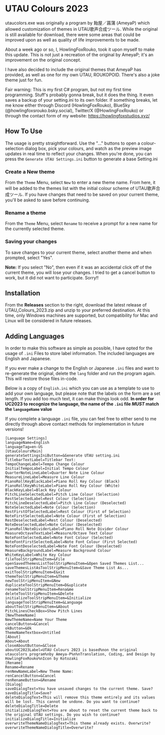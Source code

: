 
# UTAU Colours 2023

utaucolors.exe was originally a program by 飴屋／菖蒲 (AmeyaP) which allowed customization of themes in UTAU歌声合成ツール. While the original is still available for download, there were some areas that could be improved upon as well as quality of life improvements to be made.

About a week ago or so, I, HowlingFoxRouko, took it upon myself to make this update. This is not just a recreation of the original by AmeyaP; it's an improvement on the original concept.

I have also decided to include the original themes that AmeyaP has provided, as well as one for my own UTAU, ROUKOPOID. There's also a joke theme just for fun.

Fair warning: This is my first C# program, but not my first time programming. Stuff's probably gonna break, but it does the thing. It even saves a backup of your setting.ini to its own folder. If something breaks, let me know either through Discord (HowlingFoxRouko), BlueSky (@howlingfoxsrouko.bsky.social), Twitter/X (@HowlingFoxRouko) or through the contact form of my website: https://howlingfoxstudios.xyz/

## How To Use

The usage is pretty straightforward. Use the "..." buttons to open a colour-selection dialog box, pick your colours, and watch as the preview image updates in real time to reflect your changes. When you're done, you can press the `Generate UTAU Settings.ini` button to generate a base Setting.ini

### Create a New theme

From the `Theme` Menu, select `New` to enter a new theme name. From here, it will be added to the themes list with the initial colour scheme of UTAU歌声合成ツール. If you have changes that need to be saved on your current theme, you'll be asked to save before continuing.

### Rename a theme

From the `Theme` Menu, select `Rename` to receive a prompt for a new name for the currently selected theme.

### Saving your changes

To save changes to your current theme, select another theme and when prompted, select "Yes".

**Note:** If you select "No", then even if it was an accidental click off of the current theme, you will lose your changes. I tried to get a cancel button to work, but it did not want to participate. Sorry!!
## Installation

From the **Releases** section to the right, download the latest release of UTAU_Colours_2023.zip and unzip to your preferred destination. At this time, only Windows machines are supported, but compatibility for Mac and Linux will be considered in future releases.
## Adding Languages

In order to make this software as simple as possible, I have opted for the usage of `.ini` Files to store label information. The included languages are English and Japanese. 

If you ever make a change to the English or Japanese `.ini` files and want to re-generate the original, delete the `lang` folder and run the program again. This will restore those files in-code.

Below is a copy of `English.ini` which you can use as a template to use to add your own language, but please note that the labels on the form are a set length. If you add too much text, it can make things look odd. **In order for UC2023 to recognize the language, the name of the `.ini` file *MUST* match the `languageName` value**

If you complete a language `.ini` file, you can feel free to either send to me directly through above contact methods for implementation in future versions!

```
[Language Settings]
languageName=English
languageTag=en-US
[UtauColoursMain]
generateSettingsIniButton=&Generate UTAU setting.ini
TitlebarTextLabel=Titlebar Text:
TempoChangeLabel=Tempo Change Colour
InitialTempoLabel=Initial Tempo Colour
QuarterNoteLineLabel=Quarter Note Line Colour
MeasureLineLabel=Measure Line Colour
PianoRollKeyBlackLabel=Piano Roll Key Colour (Black)
PianoRollKeyWhiteLabel=Piano Roll Key Colour (White)
BlackKeyLabel=Black Key Colour
PitchLineSelectedLabel=Pitch Line Colour (Selection)
RestSelectedLabel=Rest Colour (Selection)
PitchLineDeselectedLabel=Pitch Line Colour (Deselected)
NoteSelectedLabel=Note Colour (Selection)
RestFirstOfSelectedLabel=Rest Colour (First of Selection)
NoteFirstSelectedLabel=Note Colour (First of Selection)
RestDeselectedLabel=Rest Colour (Deselected)
NoteDeselectedLabel=Note Colour (Deselected)
PianoRollNoteDividerLabel=Piano Roll Note Divider Colour
MeasureOctaveTextLabel=Measure/Octave Text Colour
NoteFontSelectedLabel=Note Font Colour (Selected)
NoteFontFirstSelectedLabel=Note Font Colour (First Selected)
NoteFontDeselectedLabel=Note Font Colour (Deselected)
MeasureBackgroundLabel=Measure Background Colour
WhiteKeyLabel=White Key Colour
fileToolStripMenuItem=&File
openSavedThemesListToolStripMenuItem=&Open Saved Themes List...
saveThemesListAsToolStripMenuItem=&Save Theme List As...
exitToolStripMenuItem=E&xit
themeToolStripMenuItem=&Theme
newToolStripMenuItem=&New
duplicateToolStripMenuItem=D&uplicate
renameToolStripMenuItem=Rena&me
deleteToolStripMenuItem=&Delete
initializeToolStripMenuItem=&Initialize
languageToolStripMenuItem=&Language
aboutToolStripMenuItem=&About
PitchLinesCheckBox=Show Pitch Lines
[NewThemeName]
NewThemeName=Name Your Theme
cancelButton=&Cancel
okButton=&Ok
ThemeNameTextbox=Untitled
[About]
About=About
closeAboutButton=&Close
aboutUC2023Label=UTAU Colours 2023 is based%non the original utaucolors program%nby Ameya-P%n%nTranslation, Coding, and Design by HowlingFoxRouko%nIcon by Kotozaki
[Rename]
Rename=Rename
renNewNameLabel=New Theme Name:
renCancelButton=&Cancel
renRenameButton=&Rename
[Dialog]
saveDialogText=You have unsaved changes to the current theme. Save?
saveDialogTitle=Save?
deleteDialogText=This will remove this theme entirely and its values will be lost. This cannot be undone. Do you want to continue?
deleteDialogTitle=Delete
initializeDialogText=You are about to reset the current theme back to the original UTAU settings. Do you wish to continue?
initializeDialogTitle=Initialize
overwriteThemeNameDialogText=This theme already exists. Overwrite?
overwriteThemeNameDialogTitle=Overwrite?
```

